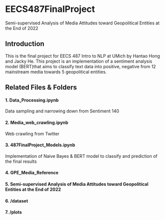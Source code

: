 # EECS487FinalProject
Semi-supervised Analysis of Media Attitudes toward Geopolitical Entities at the End of 2022

## Introduction
This is the final project for EECS 487 Intro to NLP at UMich by Hantao Hong and Jacky He. This project is an implementation of a sentiment analysis model (BERT)that aims to classify text data into positive, negative from 12 mainstream media towards 5 geopolitical entities. 

## Related Files & Folders
#### 1. Data_Processing.ipynb
Data sampling and narrowing down from Sentiment 140
#### 2. Media_web_crawling.ipynb
Web crawling from Twitter
#### 3. 487FinalProject_Models.ipynb
Implementation of Naive Bayes & BERT model to classify and prediction of the final results

#### 4. GPE_Media_Reference

#### 5. Semi-supervised Analysis of Media Attitudes toward Geopolitical Entities at the End of 2022

#### 6. /dataset

#### 7. /plots
